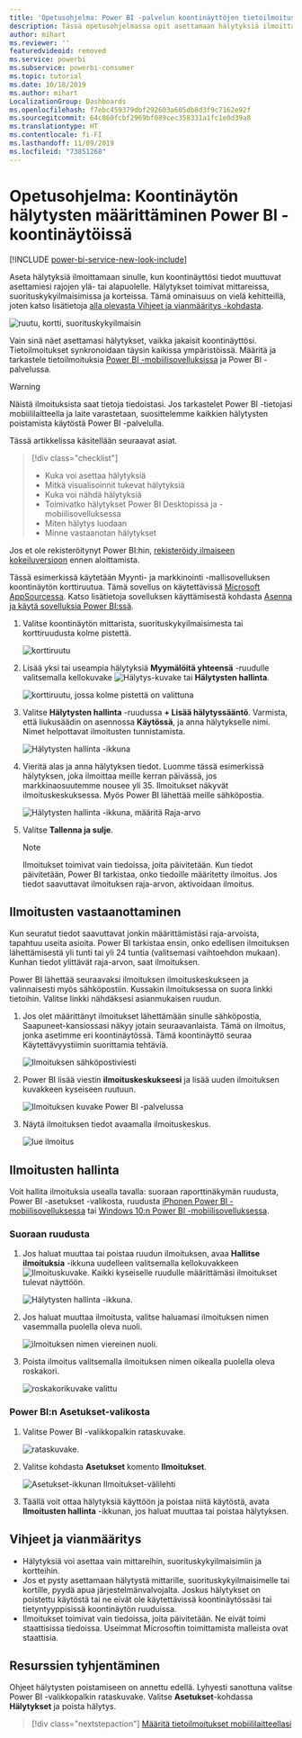 ```yaml
---
title: 'Opetusohjelma: Power BI -palvelun koontinäyttöjen tietoilmoitusten määrittäminen'
description: Tässä opetusohjelmassa opit asettamaan hälytyksiä ilmoittamaan sinulle, kun koontinäyttösi tiedot muuttuvat Microsoft Power BI -palvelussa asettamiesi rajojen ulkopuolelle.
author: mihart
ms.reviewer: ''
featuredvideoid: removed
ms.service: powerbi
ms.subservice: powerbi-consumer
ms.topic: tutorial
ms.date: 10/18/2019
ms.author: mihart
LocalizationGroup: Dashboards
ms.openlocfilehash: f7ebc459379dbf292603a605db8d3f9c7162e92f
ms.sourcegitcommit: 64c860fcbf2969bf089cec358331a1fc1e0d39a8
ms.translationtype: HT
ms.contentlocale: fi-FI
ms.lasthandoff: 11/09/2019
ms.locfileid: "73851268"
---
```

# <a name="tutorial-set-dashboard-alerts-on-power-bi-dashboards"></a>Opetusohjelma: Koontinäytön hälytysten määrittäminen Power BI -koontinäytöissä

[!INCLUDE [power-bi-service-new-look-include](../includes/power-bi-service-new-look-include.md)]

Aseta hälytyksiä ilmoittamaan sinulle, kun koontinäyttösi tiedot muuttuvat asettamiesi rajojen ylä- tai alapuolelle. Hälytykset toimivat mittareissa, suorituskykyilmaisimissa ja korteissa. Tämä ominaisuus on vielä kehitteillä, joten katso lisätietoja [alla olevasta Vihjeet ja vianmääritys -kohdasta](#tips-and-troubleshooting).

![ruutu, kortti, suorituskykyilmaisin](media/end-user-alerts/card-gauge-kpi.png)

Vain sinä näet asettamasi hälytykset, vaikka jakaisit koontinäyttösi. Tietoilmoitukset synkronoidaan täysin kaikissa ympäristöissä. Määritä ja tarkastele tietoilmoituksia [Power BI -mobiilisovelluksissa](mobile/mobile-set-data-alerts-in-the-mobile-apps.md) ja Power BI -palvelussa. 

> [!WARNING]
> Näistä ilmoituksista saat tietoja tiedoistasi. Jos tarkastelet Power BI -tietojasi mobiililaitteella ja laite varastetaan, suosittelemme kaikkien hälytysten poistamista käytöstä Power BI -palvelulla.
> 

Tässä artikkelissa käsitellään seuraavat asiat.
> [!div class="checklist"]
> * Kuka voi asettaa hälytyksiä
> * Mitkä visualisoinnit tukevat hälytyksiä
> * Kuka voi nähdä hälytyksiä
> * Toimivatko hälytykset Power BI Desktopissa ja -mobiilisovelluksessa
> * Miten hälytys luodaan
> * Minne vastaanotan hälytykset

Jos et ole rekisteröitynyt Power BI:hin, [rekisteröidy ilmaiseen kokeiluversioon](https://app.powerbi.com/signupredirect?pbi_source=web) ennen aloittamista.

Tässä esimerkissä käytetään Myynti- ja markkinointi -mallisovelluksen koontinäytön korttiruutua. Tämä sovellus on käytettävissä [Microsoft AppSourcessa](https://appsource.microsoft.com). Katso lisätietoja sovelluksen käyttämisestä kohdasta [Asenna ja käytä sovelluksia Power BI:ssä](end-user-app-view.md).

1. Valitse koontinäytön mittarista, suorituskykyilmaisimesta tai korttiruudusta kolme pistettä.
   
   ![korttiruutu](media/end-user-alerts/power-bi-cards.png)
2. Lisää yksi tai useampia hälytyksiä **Myymälöitä yhteensä** -ruudulle valitsemalla kellokuvake ![Hälytys-kuvake](media/end-user-alerts/power-bi-bell-icon.png) tai **Hälytysten hallinta**.

   ![korttiruutu, jossa kolme pistettä on valittuna](media/end-user-alerts/power-bi-ellipses.png)

   
1. Valitse **Hälytysten hallinta** -ruudussa **+ Lisää hälytyssääntö**.  Varmista, että liukusäädin on asennossa **Käytössä**, ja anna hälytykselle nimi. Nimet helpottavat ilmoitusten tunnistamista.
   
   ![Hälytysten hallinta -ikkuna](media/end-user-alerts/power-bi-manage-alert.png)
4. Vieritä alas ja anna hälytyksen tiedot.  Luomme tässä esimerkissä hälytyksen, joka ilmoittaa meille kerran päivässä, jos markkinaosuutemme nousee yli 35. Ilmoitukset näkyvät ilmoituskeskuksessa. Myös Power BI lähettää meille sähköpostia.
   
   ![Hälytysten hallinta -ikkuna, määritä Raja-arvo](media/end-user-alerts/power-bi-manage-alert-details.png)
5. Valitse **Tallenna ja sulje**.
 
   > [!NOTE]
   > Ilmoitukset toimivat vain tiedoissa, joita päivitetään. Kun tiedot päivitetään, Power BI tarkistaa, onko tiedoille määritetty ilmoitus. Jos tiedot saavuttavat ilmoituksen raja-arvon, aktivoidaan ilmoitus. 
   > 

## <a name="receiving-alerts"></a>Ilmoitusten vastaanottaminen
Kun seuratut tiedot saavuttavat jonkin määrittämistäsi raja-arvoista, tapahtuu useita asioita. Power BI tarkistaa ensin, onko edellisen ilmoituksen lähettämisestä yli tunti tai yli 24 tuntia (valitsemasi vaihtoehdon mukaan). Kunhan tiedot ylittävät raja-arvon, saat ilmoituksen.

Power BI lähettää seuraavaksi ilmoituksen ilmoituskeskukseen ja valinnaisesti myös sähköpostiin. Kussakin ilmoituksessa on suora linkki tietoihin. Valitse linkki nähdäksesi asianmukaisen ruudun.  

1. Jos olet määrittänyt ilmoitukset lähettämään sinulle sähköpostia, Saapuneet-kansiossasi näkyy jotain seuraavanlaista. Tämä on ilmoitus, jonka asetimme eri koontinäytössä. Tämä koontinäyttö seuraa Käytettävyystiimin suorittamia tehtäviä.
   
   ![Ilmoituksen sähköpostiviesti](media/end-user-alerts/power-bi-alert-email.png)
2. Power BI lisää viestin **ilmoituskeskukseesi** ja lisää uuden ilmoituksen kuvakkeen kyseiseen ruutuun.
   
   ![Ilmoituksen kuvake Power BI -palvelussa](media/end-user-alerts/power-bi-task-alert.png)
3. Näytä ilmoituksen tiedot avaamalla ilmoituskeskus.
   
    ![lue ilmoitus](media/end-user-alerts/power-bi-notification.png)
   
  

## <a name="managing-alerts"></a>Ilmoitusten hallinta

Voit hallita ilmoituksia usealla tavalla: suoraan raporttinäkymän ruudusta, Power BI -asetukset -valikosta, ruudusta [iPhonen Power BI -mobiilisovelluksessa](mobile/mobile-set-data-alerts-in-the-mobile-apps.md) tai [Windows 10:n Power BI -mobiilisovelluksessa](mobile/mobile-set-data-alerts-in-the-mobile-apps.md).

### <a name="from-the-tile-itself"></a>Suoraan ruudusta

1. Jos haluat muuttaa tai poistaa ruudun ilmoituksen, avaa **Hallitse ilmoituksia** -ikkuna uudelleen valitsemalla kellokuvakkeen ![Ilmoituskuvake](media/end-user-alerts/power-bi-bell-icon.png). Kaikki kyseiselle ruudulle määrittämäsi ilmoitukset tulevat näyttöön.
   
    ![Hälytysten hallinta -ikkuna](media/end-user-alerts/power-bi-manage-alerts.png).
2. Jos haluat muuttaa ilmoitusta, valitse haluamasi ilmoituksen nimen vasemmalla puolella oleva nuoli.
   
    ![ilmoituksen nimen viereinen nuoli](media/end-user-alerts/power-bi-modify-alert.png).
3. Poista ilmoitus valitsemalla ilmoituksen nimen oikealla puolella oleva roskakori.
   
      ![roskakorikuvake valittu](media/end-user-alerts/power-bi-alert-delete.png)

### <a name="from-the-power-bi-settings-menu"></a>Power BI:n Asetukset-valikosta

1. Valitse Power BI -valikkopalkin rataskuvake.
   
    ![rataskuvake](media/end-user-alerts/powerbi-gear-icon.png).
2. Valitse kohdasta **Asetukset** komento **Ilmoitukset**.
   
    ![Asetukset-ikkunan Ilmoitukset-välilehti](media/end-user-alerts/power-bi-alert-settings.png)
3. Täällä voit ottaa hälytyksiä käyttöön ja poistaa niitä käytöstä, avata **Ilmoitusten hallinta** -ikkunan, jos haluat muuttaa tai poistaa hälytyksen.

## <a name="tips-and-troubleshooting"></a>Vihjeet ja vianmääritys 

* Hälytyksiä voi asettaa vain mittareihin, suorituskykyilmaisimiin ja kortteihin.
* Jos et pysty asettamaan hälytystä mittarille, suorituskykyilmaisimelle tai kortille, pyydä apua järjestelmänvalvojalta. Joskus hälytykset on poistettu käytöstä tai ne eivät ole käytettävissä koontinäytössäsi tai tietyntyyppisissä koontinäytön ruuduissa.
* Ilmoitukset toimivat vain tiedoissa, joita päivitetään. Ne eivät toimi staattisissa tiedoissa. Useimmat Microsoftin toimittamista malleista ovat staattisia. 


## <a name="clean-up-resources"></a>Resurssien tyhjentäminen
Ohjeet hälytysten poistamiseen on annettu edellä. Lyhyesti sanottuna valitse Power BI -valikkopalkin rataskuvake. Valitse **Asetukset**-kohdassa **Hälytykset** ja poista hälytys.

> [!div class="nextstepaction"]
> [Määritä tietoilmoitukset mobiililaitteellasi](mobile/mobile-set-data-alerts-in-the-mobile-apps.md)


